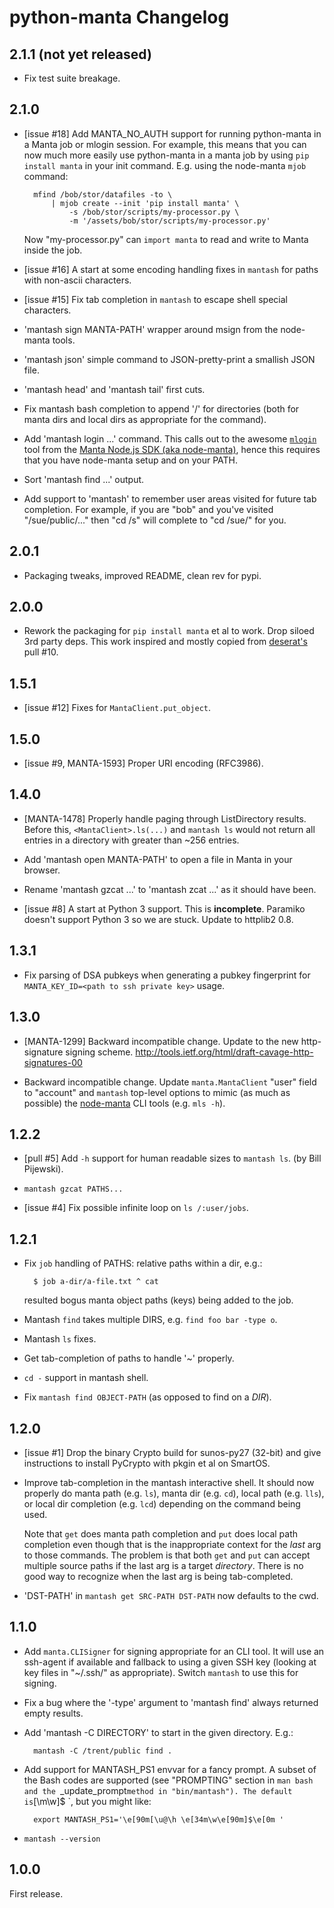 # python-manta Changelog

## 2.1.1 (not yet released)

- Fix test suite breakage.


## 2.1.0

- [issue #18] Add MANTA_NO_AUTH support for running python-manta in a Manta
  job or mlogin session. For example, this means that you can now much more
  easily use python-manta in a manta job by using `pip install manta` in
  your init command. E.g. using the node-manta `mjob` command:

        mfind /bob/stor/datafiles -to \
            | mjob create --init 'pip install manta' \
                -s /bob/stor/scripts/my-processor.py \
                -m '/assets/bob/stor/scripts/my-processor.py'

  Now "my-processor.py" can `import manta` to read and write to Manta inside the
  job.

- [issue #16] A start at some encoding handling fixes in `mantash` for paths
  with non-ascii characters.

- [issue #15] Fix tab completion in `mantash` to escape shell special
  characters.

- 'mantash sign MANTA-PATH' wrapper around msign from the node-manta tools.

- 'mantash json' simple command to JSON-pretty-print a smallish JSON file.

- 'mantash head' and 'mantash tail' first cuts.

- Fix mantash bash completion to append '/' for directories (both for manta dirs
  and local dirs as appropriate for the command).

- Add 'mantash login ...' command. This calls out to the awesome
  [`mlogin`](https://apidocs.joyent.com/manta/mlogin.html) tool from the [Manta
  Node.js SDK (aka node-manta)](https://github.com/joyent/node-manta), hence
  this requires that you have node-manta setup and on your PATH.

- Sort 'mantash find ...' output.

- Add support to 'mantash' to remember user areas visited for future
  tab completion. For example, if you are "bob" and you've visited
  "/sue/public/..." then "cd /s<TAB>" will complete to "cd /sue/" for you.


## 2.0.1

- Packaging tweaks, improved README, clean rev for pypi.


## 2.0.0

- Rework the packaging for `pip install manta` et al to work.
  Drop siloed 3rd party deps. This work inspired and mostly
  copied from [deserat's](https://github.com/deserat) pull #10.


## 1.5.1

- [issue #12] Fixes for `MantaClient.put_object`.


## 1.5.0

- [issue #9, MANTA-1593] Proper URI encoding (RFC3986).


## 1.4.0

- [MANTA-1478] Properly handle paging through ListDirectory results. Before
  this, `<MantaClient>.ls(...)` and `mantash ls` would not return all
  entries in a directory with greater than ~256 entries.

- Add 'mantash open MANTA-PATH' to open a file in Manta in your browser.

- Rename 'mantash gzcat ...' to 'mantash zcat ...' as it should have been.

- [issue #8] A start at Python 3 support. This is **incomplete**. Paramiko
  doesn't support Python 3 so we are stuck. Update to httplib2 0.8.


## 1.3.1

- Fix parsing of DSA pubkeys when generating a pubkey fingerprint
  for `MANTA_KEY_ID=<path to ssh private key>` usage.


## 1.3.0

- [MANTA-1299] Backward incompatible change. Update to the new http-signature
  signing scheme. <http://tools.ietf.org/html/draft-cavage-http-signatures-00>

- Backward incompatible change. Update `manta.MantaClient` "user" field to
  "account" and `mantash` top-level options to mimic (as much as possible)
  the [node-manta](https://github.com/joyent/node-manta)
  CLI tools (e.g. `mls -h`).


## 1.2.2

- [pull #5] Add `-h` support for human readable sizes to `mantash ls`.
  (by Bill Pijewski).

- `mantash gzcat PATHS...`

- [issue #4] Fix possible infinite loop on `ls /:user/jobs`.


## 1.2.1

- Fix `job` handling of PATHS: relative paths within a dir, e.g.:

        $ job a-dir/a-file.txt ^ cat

  resulted bogus manta object paths (keys) being added to the job.

- Mantash `find` takes multiple DIRS, e.g. `find foo bar -type o`.

- Mantash `ls` fixes.

- Get tab-completion of paths to handle '~' properly.

- `cd -` support in mantash shell.

- Fix `mantash find OBJECT-PATH` (as opposed to find on a *DIR*).


## 1.2.0

- [issue #1] Drop the binary Crypto build for sunos-py27 (32-bit) and give
  instructions to install PyCrypto with pkgin et al on SmartOS.

- Improve tab-completion in the mantash interactive shell. It should now
  properly do manta path (e.g. `ls`), manta dir (e.g. `cd`), local path (e.g.
  `lls`), or local dir completion (e.g. `lcd`) depending on the command being
  used.

  Note that `get` does manta path completion and `put` does local path
  completion even though that is the inappropriate context for the *last* arg
  to those commands. The problem is that both `get` and `put` can accept
  multiple source paths if the last arg is a target *directory*. There is no
  good way to recognize when the last arg is being tab-completed.

- 'DST-PATH' in `mantash get SRC-PATH DST-PATH` now defaults to the cwd.


## 1.1.0

- Add `manta.CLISigner` for signing appropriate for an CLI tool. It will
  use an ssh-agent if available and fallback to using a given SSH key
  (looking at key files in "~/.ssh/" as appropriate). Switch `mantash`
  to use this for signing.

- Fix a bug where the '-type' argument to 'mantash find' always returned empty
  results.

- Add 'mantash -C DIRECTORY' to start in the given directory. E.g.:

        mantash -C /trent/public find .

- Add support for MANTASH_PS1 envvar for a fancy prompt. A subset of the
  Bash codes are supported (see "PROMPTING" section in `man bash and
  the `_update_prompt` method in "bin/mantash"). The default is `[\m\w]$ `,
  but you might like:

        export MANTASH_PS1='\e[90m[\u@\h \e[34m\w\e[90m]$\e[0m '

- `mantash --version`


## 1.0.0

First release.
